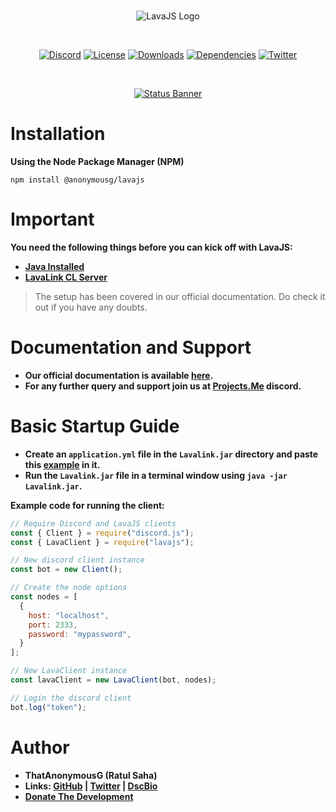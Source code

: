 <div align="center">
  <br />
  <p>
    <img src="https://media.discordapp.net/attachments/718368456709505046/718741833378955304/Lava.png" alt="LavaJS Logo" />
  </p>
  <br />
  <p>
    <a href="https://discord.gg/mHHU8vs"><img src="https://discordapp.com/api/guilds/718157763821174884/widget.png?style=shield" alt="Discord" /></a>
    <a href="https://github.com/ThatAnonymousG/LavaJS/blob/master/LICENSE"><img src="https://img.shields.io/npm/l/@anonymousg/lavajs" alt="License" /></a>
    <a href="https://npmjs.com/package/@anonymousg/lavajs"><img src="https://img.shields.io/npm/dt/@anonymousg/lavajs" alt="Downloads" /></a>
    <a href="https://david-dm.org/ThatAnonymousG/LavaJS"><img src="https://img.shields.io/david/Projects-Me/LavaJS" alt="Dependencies" /></a>
    <a href="https://twitter.com/ThatAnonyG"><img src="https://img.shields.io/twitter/follow/ThatAnonyG?label=Follow&style=social" alt="Twitter" /></a>
  </p>
  <br />
  <p>
    <a href="https://nodei.co/npm/@anonymousg/lavajs/"><img src="https://nodei.co/npm/@anonymousg/lavajs.png?downloads=true&stars=true" alt="Status Banner"></a>
  </p>
</div>

# Installation

**Using the Node Package Manager (NPM)**

```shell script
npm install @anonymousg/lavajs
```

# Important

**You need the following things before you can kick off with LavaJS:**

* [**Java Installed**](https://www.java.com/en/download/)
* [**LavaLink CL Server**](https://github.com/Frederikam/Lavalink/releases)

> The setup has been covered in our official documentation. Do check it out if you have any doubts.

# Documentation and Support

* **Our official documentation is available [here](https://lavajs.tech).**
* **For any further query and support join us at [Projects.Me](https://discord.gg/mHHU8vs) discord.**

# Basic Startup Guide

* **Create an `application.yml` file in the `Lavalink.jar` directory and paste this [example](https://lavajs.tech/#/setup?id=setup-lavalink) in it.**
* **Run the `Lavalink.jar` file in a terminal window using `java -jar Lavalink.jar`.**

**Example code for running the client:**

```js
// Require Discord and LavaJS clients
const { Client } = require("discord.js"); 
const { LavaClient } = require("lavajs");

// New discord client instance
const bot = new Client();

// Create the node options
const nodes = [
  {
    host: "localhost",
    port: 2333,
    password: "mypassword",
  }
];

// New LavaClient instance
const lavaClient = new LavaClient(bot, nodes);

// Login the discord client
bot.log("token");
```

# Author

* **ThatAnonymousG (Ratul Saha)**
* **Links: [GitHub](https://github.com/ThatAnonymousG) | [Twitter](https://twitter.com/ThatAnonyG) | [DscBio](https://dsc.bio/ThatAnonyG)**
* [**Donate The Development**](https://paypal.me/ratul003)